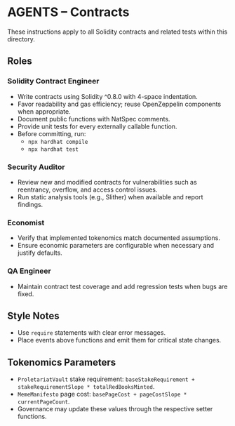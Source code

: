 # AGENTS – Contracts

These instructions apply to all Solidity contracts and related tests within this directory.

## Roles

### Solidity Contract Engineer

- Write contracts using Solidity ^0.8.0 with 4-space indentation.
- Favor readability and gas efficiency; reuse OpenZeppelin components when appropriate.
- Document public functions with NatSpec comments.
- Provide unit tests for every externally callable function.
- Before committing, run:
  - `npx hardhat compile`
  - `npx hardhat test`

### Security Auditor

- Review new and modified contracts for vulnerabilities such as reentrancy, overflow, and access control issues.
- Run static analysis tools (e.g., Slither) when available and report findings.

### Economist

- Verify that implemented tokenomics match documented assumptions.
- Ensure economic parameters are configurable when necessary and justify defaults.

### QA Engineer

- Maintain contract test coverage and add regression tests when bugs are fixed.

## Style Notes

- Use `require` statements with clear error messages.
- Place events above functions and emit them for critical state changes.

## Tokenomics Parameters

- `ProletariatVault` stake requirement:
  `baseStakeRequirement + stakeRequirementSlope * totalRedBooksMinted`.
- `MemeManifesto` page cost:
  `basePageCost + pageCostSlope * currentPageCount`.
- Governance may update these values through the respective setter functions.

